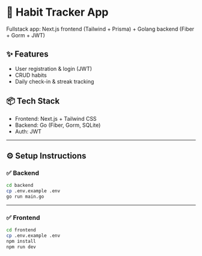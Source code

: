 # 📝 Habit Tracker App

Fullstack app: Next.js frontend (Tailwind + Prisma) + Golang backend (Fiber + Gorm + JWT)

## ✨ Features

- User registration & login (JWT)
- CRUD habits
- Daily check-in & streak tracking

## 📦 Tech Stack

- Frontend: Next.js + Tailwind CSS
- Backend: Go (Fiber, Gorm, SQLite)
- Auth: JWT

---

## ⚙️ Setup Instructions

### ✅ Backend

```bash
cd backend
cp .env.example .env
go run main.go

```

---

### ✅ Frontend

```bash
cd frontend
cp .env.example .env
npm install
npm run dev
```

